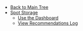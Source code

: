 <!-- Table of Contents -->

- <a href="/" class="sidebar-home"><i data-feather="arrow-left" class="sidebar-back-icon"></i>Back to Main Tree</a>
- [Spot Storage](spot-storage/)
  - [Use the Dashboard](spot-storage/dashboard)
  - [View Recommendations Log](spot-storage/recommendations-log)
